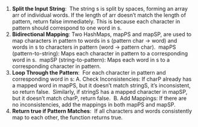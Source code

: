 1. **Split the Input String**:
​
The string s is split by spaces, forming an array arr of individual words.
If the length of arr doesn’t match the length of pattern, return false immediately. This is because each character in pattern should correspond to one word in s.
​
2. **Bidirectional Mapping**:
Two HashMaps, mapPS and mapSP, are used to map characters in pattern to words in s (pattern char -> word) and words in s to characters in pattern (word -> pattern char).
​
mapPS (pattern-to-string): Maps each character in pattern to a corresponding word in s.
​
mapSP (string-to-pattern): Maps each word in s to a corresponding character in pattern.
​
3. **Loop Through the Pattern**:
​
For each character in pattern and corresponding word in s:
A. Check Inconsistencies:
If charP already has a mapped word in mapPS, but it doesn’t match stringS, it’s inconsistent, so return false.
​
Similarly, if stringS has a mapped character in mapSP, but it doesn’t match charP, return false.
​
B. Add Mappings:
If there are no inconsistencies, add the mappings in both mapPS and mapSP.
​
4. **Return true if Pattern Matches**:
​
If all characters and words consistently map to each other, the function returns true.